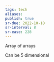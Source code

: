 ```yaml
---
tags: tech
aliases:
publish: true
sr-due: 2022-10-18
sr-interval: 8
sr-ease: 228
---
```


Array of arrays

Can be 5 dimensional 
